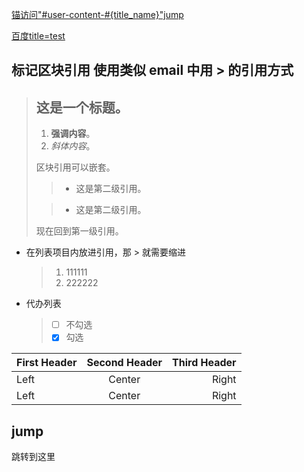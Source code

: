 [锚访问"#user-content-#{title_name}"jump]("#user-content-jump")

[百度title=test](http://www.baidu.com "test")

## 标记区块引用 使用类似 email 中用 > 的引用方式

> ## 这是一个标题。
>
> 1. **强调内容**。
> 1. *斜体内容*。
>
> 区块引用可以嵌套。
>
> > * 这是第二级引用。
>
> > * 这是第二级引用。
>
> 现在回到第一级引用。


* 在列表项目内放进引用，那 > 就需要缩进  
  > 1. 111111  
  > 1. 222222  
  
* 代办列表  
  > - [ ] 不勾选
  > - [x] 勾选
    
First Header | Second Header | Third Header
:----------- | :-----------: | -----------:
Left         | Center        | Right
Left         | Center        | Right
    
## jump
跳转到这里
